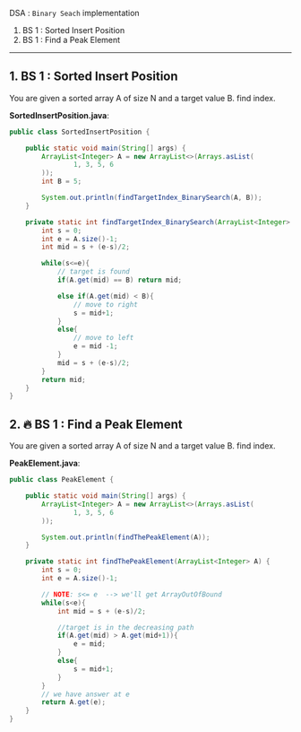 DSA : `Binary Seach` implementation

1. BS 1 : Sorted Insert Position
2. BS 1 : Find a Peak Element

---

## 1. BS 1 : Sorted Insert Position
You are given a sorted array A of size N and a target value B. find index.

**SortedInsertPosition.java**:
```java
public class SortedInsertPosition {

    public static void main(String[] args) {
        ArrayList<Integer> A = new ArrayList<>(Arrays.asList(
                1, 3, 5, 6
        ));
        int B = 5;

        System.out.println(findTargetIndex_BinarySearch(A, B));
    }

    private static int findTargetIndex_BinarySearch(ArrayList<Integer> A, int B) {
        int s = 0;
        int e = A.size()-1;
        int mid = s + (e-s)/2;

        while(s<=e){
            // target is found
            if(A.get(mid) == B) return mid;

            else if(A.get(mid) < B){
                // move to right
                s = mid+1;
            }
            else{
                // move to left
                e = mid -1;
            }
            mid = s + (e-s)/2;
        }
        return mid;
    }
}
```

## 2. :fire: BS 1 : Find a Peak Element
You are given a sorted array A of size N and a target value B. find index.

**PeakElement.java**:
```java
public class PeakElement {

    public static void main(String[] args) {
        ArrayList<Integer> A = new ArrayList<>(Arrays.asList(
                1, 3, 5, 6
        ));

        System.out.println(findThePeakElement(A));
    }

    private static int findThePeakElement(ArrayList<Integer> A) {
        int s = 0;
        int e = A.size()-1;

        // NOTE: s<= e  --> we'll get ArrayOutOfBound
        while(s<e){
            int mid = s + (e-s)/2;

            //target is in the decreasing path
            if(A.get(mid) > A.get(mid+1)){
                e = mid;
            }
            else{
                s = mid+1;
            }
        }
        // we have answer at e
        return A.get(e);
    }
}
```
